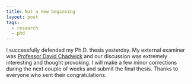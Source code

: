 ```yaml
---
title: Not a new beginning
layout: post
tags:
  - research
  - phd
---
```

I successfully defended my Ph.D. thesis yesterday. My external examiner was
[Professor David Chadwick](http://www.cs.kent.ac.uk/people/staff/dwc8/) and
our discussion was extremely interesting and thought provoking. I will make
a few minor corrections during the next couple of weeks and submit the final
thesis. Thanks to everyone who sent their congratulations.
